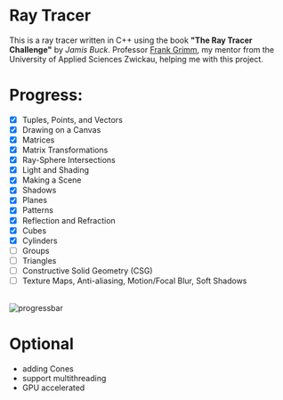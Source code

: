 # Ray Tracer

This is a ray tracer written in C++ using the book
**"The Ray Tracer Challenge"** by _Jamis Buck_.
Professor [Frank Grimm](https://www.fh-zwickau.de/~fgr), my mentor from the University of Applied Sciences Zwickau, helping me with this project.

# Progress:

- [x] Tuples, Points, and Vectors
- [x] Drawing on a Canvas
- [x] Matrices
- [x] Matrix Transformations
- [x] Ray-Sphere Intersections
- [x] Light and Shading
- [x] Making a Scene
- [x] Shadows
- [x] Planes
- [x] Patterns
- [x] Reflection and Refraction
- [x] Cubes
- [x] Cylinders
- [ ] Groups
- [ ] Triangles
- [ ] Constructive Solid Geometry (CSG)
- [ ] Texture Maps, Anti-aliasing, Motion/Focal Blur, Soft Shadows

<br>![progressbar](https://progress-bar.dev/76)

# Optional

- adding Cones
- support multithreading
- GPU accelerated
